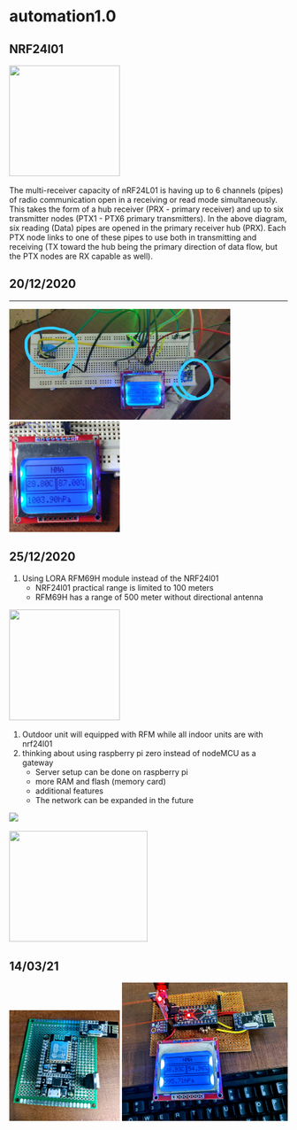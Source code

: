 # automation1.0
## NRF24l01

<img src="https://www.electronicwings.com/public/images/user_images/images/Arduino/nRF24L01/Frequency%20Channel.png" width="200" height="200">

The multi-receiver capacity of nRF24L01 is having up to 6 channels (pipes) of radio communication open in a receiving or read mode simultaneously. This takes the form of a hub receiver (PRX - primary receiver) and up to six transmitter nodes (PTX1 - PTX6 primary transmitters). In the above diagram, six reading (Data) pipes are opened in the primary receiver hub (PRX). Each PTX node links to one of these pipes to use both in transmitting and receiving (TX toward the hub being the primary direction of data flow, but the PTX nodes are RX capable as well).



## 20/12/2020
-----------


<img src="images/display2.jpeg" width="400" height="200">

<img src="images/display1.jpeg" width="200" height="200">

## 25/12/2020

1. Using LORA RFM69H module instead of the NRF24l01
   - NRF24l01 practical range is limited to 100 meters 
   - RFM69H has a range of 500 meter without directional antenna 

<img src="https://images-na.ssl-images-amazon.com/images/I/51QjC7kO-kL.jpg" width="200" height="200">

1. Outdoor unit will equipped with RFM while all indoor units are with nrf24l01
2. thinking about using raspberry pi zero instead of nodeMCU as a gateway
   - Server setup can be done on raspberry pi
   - more RAM and flash (memory card)
   - additional features
   - The network can be expanded in the future

![](https://www.raspberrypi.org/homepage-9df4b/static/1dfa03d09c1f3e446e8d936dfb92267f/ae23f/6b0defdbbf40792b64159ab8169d97162c380b2c_raspberry-pi-zero-1-1755x1080.jpg)

<img src="https://cdn-shop.adafruit.com/1200x900/2885-06.jpg" width="250" height="200">

## 14/03/21

<img src="images/gateway.jpg" width="200" height="200">


<img src="images/node1.jpg" width="300" height="250">

